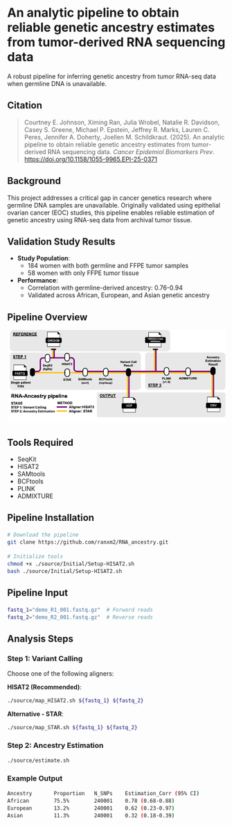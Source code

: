 # An analytic pipeline to obtain reliable genetic ancestry estimates from tumor-derived RNA sequencing data 
A robust pipeline for inferring genetic ancestry from tumor RNA-seq data when germline DNA is unavailable.

## Citation
> Courtney E. Johnson, Ximing Ran, Julia Wrobel, Natalie R. Davidson, Casey S. Greene, Michael P. Epstein, Jeffrey R. Marks, Lauren C. Peres, Jennifer A. Doherty, Joellen M. Schildkraut. (2025). An analytic pipeline to obtain reliable genetic ancestry estimates from tumor-derived RNA sequencing data. *Cancer Epidemiol Biomarkers Prev*. https://doi.org/10.1158/1055-9965.EPI-25-0371
> 
## Background
This project addresses a critical gap in cancer genetics research where germline DNA samples are unavailable. Originally validated using epithelial ovarian cancer (EOC) studies, this pipeline enables reliable estimation of genetic ancestry using RNA-seq data from archival tumor tissue.

## Validation Study Results
- **Study Population**: 
  - 184 women with both germline and FFPE tumor samples
  - 58 women with only FFPE tumor tissue
- **Performance**:
  - Correlation with germline-derived ancestry: 0.76-0.94
  - Validated across African, European, and Asian genetic ancestry

## Pipeline Overview
![Pipeline Overview](images/overview.jpg)

## Tools Required
- SeqKit
- HISAT2
- SAMtools
- BCFtools
- PLINK
- ADMIXTURE

## Pipeline Installation
```bash
# Download the pipeline
git clone https://github.com/ranxm2/RNA_ancestry.git

# Initialize tools
chmod +x ./source/Initial/Setup-HISAT2.sh
bash ./source/Initial/Setup-HISAT2.sh
```

## Pipeline Input
```bash
fastq_1="demo_R1_001.fastq.gz"  # Forward reads
fastq_2="demo_R2_001.fastq.gz"  # Reverse reads
```

## Analysis Steps

### Step 1: Variant Calling
Choose one of the following aligners:

**HISAT2 (Recommended)**:
```bash
./source/map_HISAT2.sh ${fastq_1} ${fastq_2}
```

**Alternative - STAR**:
```bash
./source/map_STAR.sh ${fastq_1} ${fastq_2}
```

### Step 2: Ancestry Estimation
```bash
./source/estimate.sh
```

### Example Output
```bash
Ancestry       Proportion   N_SNPs    Estimation_Corr (95% CI)
African        75.5%        240001    0.78 (0.68-0.88)
European       13.2%        240001    0.62 (0.23-0.97)
Asian          11.3%        240001    0.32 (0.18-0.39)
```

